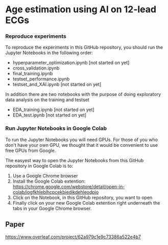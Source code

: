 # Age estimation using AI on 12-lead ECGs

### Reproduce experiments
To reproduce the experiments in this GitHub repository, you should run the Jupyter Notebooks in the following order:

* hyperparameter_optimization.ipynb [not started on yet]
* cross_validation.ipynb
* final_training.ipynb
* testset_performance.ipynb
* testset_and_XAI.ipynb [not started on yet]

In addition there are two notebooks with the purpose of doing exploratory data analysis on the training and testset

* EDA_training.ipynb [not started on yet]
* EDA_test.ipynb [not started on yet]

### Run Jupyter Notebooks in Google Colab
To run the Jupyter Notebooks you will need GPUs. For those of you who don't have your own GPU, we thought that it would be convenient to use free GPUs from Google.

The easyest way to open the Jupyter Notebooks from this GitHub repository in Google Colab is to:

1. Use a Google Chrome browser
2. Install the Google Colab extention: https://chrome.google.com/webstore/detail/open-in-colab/iogfkhleblhcpcekbiedikdehleodpjo
3. Click on the Notebook, in this GitHub repository, you want to open
4. Finally click on your new Google Colab extention right underneath the tabs in your Google Chrome browser.

## Paper
https://www.overleaf.com/project/62a979c1e9c73386a522e4b7
